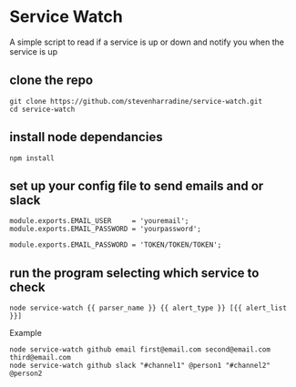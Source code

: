 # Service Watch
A simple script to read if a service is up or down and notify you when the service is up

## clone the repo
```
git clone https://github.com/stevenharradine/service-watch.git
cd service-watch
```

## install node dependancies
```
npm install
```

## set up your config file to send emails and or slack
```
module.exports.EMAIL_USER     = 'youremail';
module.exports.EMAIL_PASSWORD = 'yourpassword';

module.exports.EMAIL_PASSWORD = 'TOKEN/TOKEN/TOKEN';
```

## run the program selecting which service to check
```
node service-watch {{ parser_name }} {{ alert_type }} [{{ alert_list }}]
```
Example
```
node service-watch github email first@email.com second@email.com third@email.com
node service-watch github slack "#channel1" @person1 "#channel2" @person2
```
